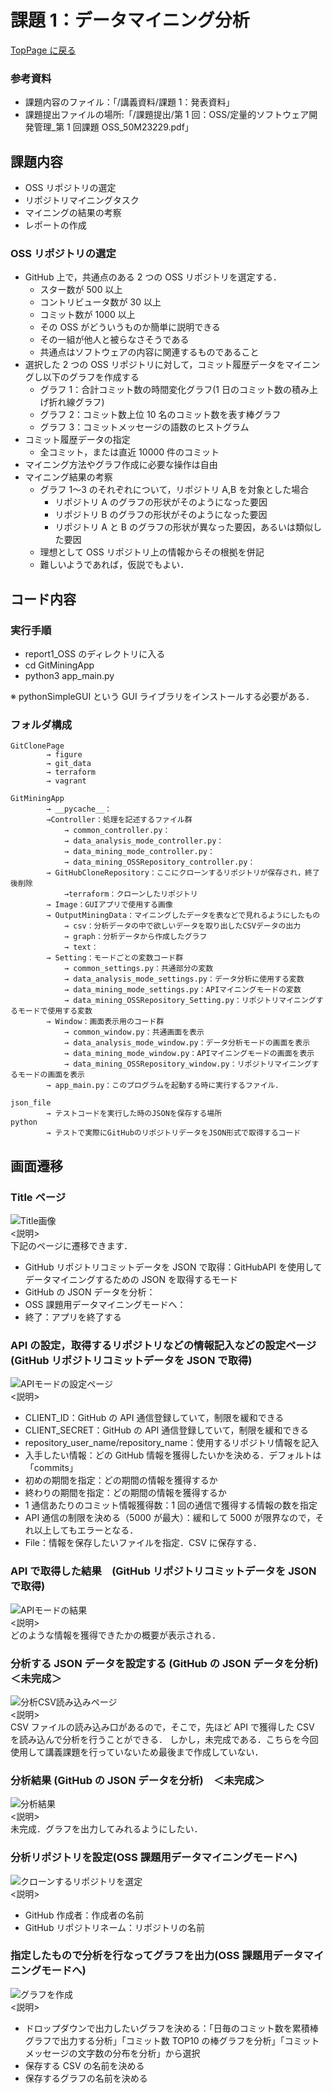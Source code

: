 # 課題 1：データマイニング分析

[TopPage に戻る](../README.md)

### 参考資料

- 課題内容のファイル：「/講義資料/課題 1：発表資料」
- 課題提出ファイルの場所:「/課題提出/第 1 回：OSS/定量的ソフトウェア開発管理\_第 1 回課題 OSS_50M23229.pdf」

## 課題内容

- OSS リポジトリの選定
- リポジトリマイニングタスク
- マイニングの結果の考察
- レポートの作成

### OSS リポジトリの選定

- GitHub 上で，共通点のある 2 つの OSS リポジトリを選定する．
  - スター数が 500 以上
  - コントリビュータ数が 30 以上
  - コミット数が 1000 以上
  - その OSS がどういうものか簡単に説明できる
  - その一組が他人と被らなさそうである
  - 共通点はソフトウェアの内容に関連するものであること
- 選択した 2 つの OSS リポジトリに対して，コミット履歴データをマイニングし以下のグラフを作成する
  - グラフ 1：合計コミット数の時間変化グラフ(1 日のコミット数の積み上げ折れ線グラフ)
  - グラフ 2：コミット数上位 10 名のコミット数を表す棒グラフ
  - グラフ 3：コミットメッセージの語数のヒストグラム
- コミット履歴データの指定
  - 全コミット，または直近 10000 件のコミット
- マイニング方法やグラフ作成に必要な操作は自由
- マイニング結果の考察
  - グラフ 1〜3 のそれぞれについて，リポジトリ A,B を対象とした場合
    - リポジトリ A のグラフの形状がそのようになった要因
    - リポジトリ B のグラフの形状がそのようになった要因
    - リポジトリ A と B のグラフの形状が異なった要因，あるいは類似した要因
  - 理想として OSS リポジトリ上の情報からその根拠を併記
  - 難しいようであれば，仮説でもよい．

## コード内容

### 実行手順

- report1_OSS のディレクトリに入る
- cd GitMiningApp
- python3 app_main.py

※ pythonSimpleGUI という GUI ライブラリをインストールする必要がある．

### フォルダ構成

```Shell
GitClonePage
		→ figure
		→ git_data
		→ terraform
		→ vagrant

GitMiningApp
		→ __pycache__：
		→Controller：処理を記述するファイル群
			→ common_controller.py：
			→ data_analysis_mode_controller.py：
			→ data_mining_mode_controller.py：
			→ data_mining_OSSRepository_controller.py：
		→ GitHubCloneRepository：ここにクローンするリポジトリが保存され，終了後削除
			→terraform：クローンしたリポジトリ
		→ Image：GUIアプリで使用する画像
		→ OutputMiningData：マイニングしたデータを表などで見れるようにしたもの
			→ csv：分析データの中で欲しいデータを取り出したCSVデータの出力
			→ graph：分析データから作成したグラフ
			→ text：
		→ Setting：モードごとの変数コード群
			→ common_settings.py：共通部分の変数
			→ data_analysis_mode_settings.py：データ分析に使用する変数
			→ data_mining_mode_settings.py：APIマイニングモードの変数
			→ data_mining_OSSRepository_Setting.py：リポジトリマイニングするモードで使用する変数
		→ Window：画面表示用のコード群
			→ common_window.py：共通画面を表示
			→ data_analysis_mode_window.py：データ分析モードの画面を表示
			→ data_mining_mode_window.py：APIマイニングモードの画面を表示
			→ data_mining_OSSRepository_window.py：リポジトリマイニングするモードの画面を表示
		→ app_main.py：このプログラムを起動する時に実行するファイル．

json_file
		→ テストコードを実行した時のJSONを保存する場所
python
		→ テストで実際にGitHubのリポジトリデータをJSON形式で取得するコード
```

## 画面遷移

### Title ページ

![Title画像](GitMiningApp/readme_images/Title.png)<br>
<説明> <br>
下記のページに遷移できます．

- GitHub リポジトリコミットデータを JSON で取得：GitHubAPI を使用してデータマイニングするための JSON を取得するモード
- GitHub の JSON データを分析：
- OSS 課題用データマイニングモードへ：
- 終了：アプリを終了する

### API の設定，取得するリポジトリなどの情報記入などの設定ページ　(GitHub リポジトリコミットデータを JSON で取得)

![APIモードの設定ページ](GitMiningApp/readme_images/API_Json.png)<br>
<説明> <br>

- CLIENT_ID：GitHub の API 通信登録していて，制限を緩和できる
- CLIENT_SECRET：GitHub の API 通信登録していて，制限を緩和できる
- repository_user_name/repository_name：使用するリポジトリ情報を記入
- 入手したい情報：どの GitHub 情報を獲得したいかを決める．デフォルトは「commits」
- 初めの期間を指定：どの期間の情報を獲得するか
- 終わりの期間を指定：どの期間の情報を獲得するか
- 1 通信あたりのコミット情報獲得数：1 回の通信で獲得する情報の数を指定
- API 通信の制限を決める（5000 が最大）：緩和して 5000 が限界なので，それ以上してもエラーとなる．
- File：情報を保存したいファイルを指定．CSV に保存する．

### API で取得した結果　(GitHub リポジトリコミットデータを JSON で取得)

![APIモードの結果](GitMiningApp/readme_images/API_Result.png)<br>
<説明> <br>
どのような情報を獲得できたかの概要が表示される．

### 分析する JSON データを設定する (GitHub の JSON データを分析)　＜未完成＞

![分析CSV読み込みページ](GitMiningApp/readme_images/API_Mining.png) <br>
<説明> <br>
CSV ファイルの読み込み口があるので，そこで，先ほど API で獲得した CSV を読み込んで分析を行うことができる．
しかし，未完成である．こちらを今回使用して講義課題を行っていないため最後まで作成していない．

### 分析結果 (GitHub の JSON データを分析)　＜未完成＞

![分析結果](GitMiningApp/readme_images/API_Mining_Result.png) <br>
<説明> <br>
未完成．グラフを出力してみれるようにしたい．

### 分析リポジトリを設定(OSS 課題用データマイニングモードへ)

![クローンするリポジトリを選定](GitMiningApp/readme_images/Clone_Repojitory.png) <br>
<説明> <br>

- GitHub 作成者：作成者の名前
- GitHub リポジトリネーム：リポジトリの名前

### 指定したもので分析を行なってグラフを出力(OSS 課題用データマイニングモードへ)

![グラフを作成](GitMiningApp/readme_images/CreateGraph.png) <br>
<説明> <br>

- ドロップダウンで出力したいグラフを決める：「日毎のコミット数を累積棒グラフで出力する分析」「コミット数 TOP10 の棒グラフを分析」「コミットメッセージの文字数の分布を分析」から選択
- 保存する CSV の名前を決める
- 保存するグラフの名前を決める
